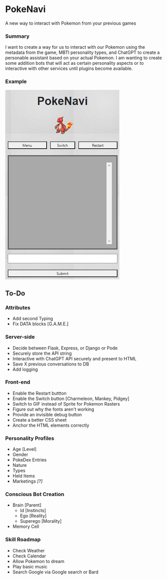 # PokeNavi
A new way to interact with Pokemon from your previous games

### Summary
I want to create a way for us to interact with our Pokemon using the metadata from the game, MBTI personality types, and ChatGPT to create a personable assistant based on your actual Pokemon. I am wanting to create some addition bots that will act as certain personality aspects or to interactive with other services until plugins become available.

### Example
![Browser Image](/Example/PokeNavi.png)

## To-Do
### Attributes
* Add second Typing
* Fix DATA blocks [G.A.M.E.]

### Server-side
* Decide between Flask, Express, or Django or Pode
* Securely store the API string
* Interactive with ChatGPT API securely and present to HTML
* Save X previous conversations to DB
* Add logging

### Front-end
* Enable the Restart buttton
* Enable the Switch button [Charmeleon, Mankey, Pidgey]
* Switch to GIF instead of Sprite for Pokemon Rasters
* Figure out why the fonts aren't working
* Provide an invisible debug button
* Create a better CSS sheet
* Anchor the HTML elements correctly

### Personality Profiles
* Age [Level]
* Gender
* PokeDex Entries
* Nature
* Types
* Held Items
* Marketings *[?]*

### Conscious Bot Creation
* Brain [Parent]
  * Id [Instincts]
  * Ego [Reality]
  * Superego [Morality]
* Memory Cell

### Skill Roadmap
 * Check Weather
 * Check Calendar
 * Allow Pokemon to dream
 * Play basic music
 * Search Google via Google search or Bard
